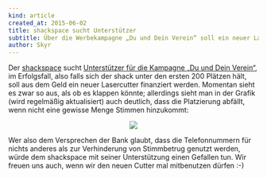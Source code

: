 ```yaml
---
kind: article
created_at: 2015-06-02
title: shackspace sucht Unterstützer
subtitle: Über die Werbekampagne „Du und Dein Verein“ soll ein neuer Lasercutter finanziert werden
author: Skyr
---
```

Der [shackspace](http://shackspace.de) sucht [Unterstützer für die
Kampagne „Du und Dein Verein“](https://verein.ing-diba.de/soziales/70327/shack-ev),
im Erfolgsfall, also falls sich der shack unter den ersten 200 Plätzen
hält, soll aus dem Geld ein neuer Lasercutter finanziert werden.
Momentan sieht es zwar so aus, als ob es klappen könnte; allerdings
sieht man in der Grafik (wird regelmäßig aktualisiert) auch deutlich,
dass die Platzierung abfällt, wenn nicht eine gewisse Menge Stimmen
hinzukommt:
<br>
<center><img src="/data/shack-votes.png" /></center>

<!--break-->

Wer also dem Versprechen der Bank glaubt, dass die Telefonnummern für
nichts anderes als zur Verhinderung von Stimmbetrug genutzt werden,
würde dem shackspace mit seiner Unterstützung einen Gefallen tun. Wir
freuen uns auch, wenn wir den neuen Cutter mal mitbenutzen dürfen :-)
